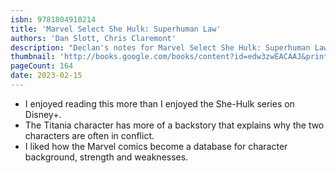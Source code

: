 ```yaml
---
isbn: 9781804910214
title: 'Marvel Select She Hulk: Superhuman Law'
authors: 'Dan Slott, Chris Claremont'
description: "Declan's notes for Marvel Select She Hulk: Superhuman Law by Dan Slott, Chris Claremont."
thumbnail: 'http://books.google.com/books/content?id=edw3zwEACAAJ&printsec=frontcover&img=1&zoom=5&source=gbs_api'
pageCount: 164
date: 2023-02-15
---
```


- I enjoyed reading this more than I enjoyed the She-Hulk series on Disney+.
- The Titania character has more of a backstory that explains why the two characters are often in conflict.
- I liked how the Marvel comics become a database for character background, strength and weaknesses.
